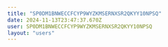 ```yaml
---
title: "SP0DM1BNWECCFCYP9WYZKMSERNXSR2QKYY10NPSQ"
date: 2024-11-13T23:47:37.670Z
user: SP0DM1BNWECCFCYP9WYZKMSERNXSR2QKYY10NPSQ
layout: "users"
---
```

    